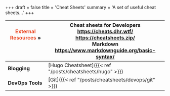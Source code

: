 +++
draft = false
title = 'Cheat Sheets'
summary = 'A set of useful cheat sheets...'
+++

| <font color=#EB4925>External Resources</font> »<br><br /><br /> | **Cheat sheets for Developers**<br>https://cheats.dhr.wtf/<br>https://cheatsheets.zip/<br>**Markdown**<br>https://www.markdownguide.org/basic-syntax/ |
| --------------------------------------------------------------- | ----------------------------------------------------------------------------------------------------------------------------------------------------- |
| **Blogging**                                                    | [Hugo Cheatsheet]({{< ref "/posts/cheatsheets/hugo" >}})<br>                                                                                          |
| **DevOps Tools**                                                | [Git]({{< ref "/posts/cheatsheets/devops/git" >}})                                                                                                    |
